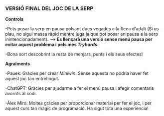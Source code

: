 ### VERSIÓ FINAL DEL JOC DE LA SERP

**Controls**

-Pots posar la serp en pausa polsant dues vegades a la fleca d'adalt (Si us plau, no sigui massa ràpid mentre juga ja que pot posar en pausa a la serp inintencionadament). --> **Es llençarà una versió sense menú pausa per evitar aquest problema i pels més *Tryhards*.**

-Bona sort descobrint la resta de menjars, punts i els seus efectes!




**Agraïments**

-Pauek: Gràcies per crear *Miniwin*. Sense aquesta no podria haver fet aquest joc tan entretingut.

-ChatGPT: Gràcies per ajudarme a fer el menú pausa i afegir comentaris avorrits al codi.


-Àlex Miró: Moltes gràcies per proporcionar material per fer el joc, i per aquest curs tan màgic de programació. Ha sigut tota una experiència!
